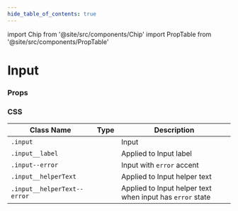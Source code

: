 ```yaml
---
hide_table_of_contents: true
---
```


import Chip from '@site/src/components/Chip'
import PropTable from '@site/src/components/PropTable'

# Input

### Props
<PropTable displayName="Input"/>

### CSS

| Class Name                  | Type                     | Description                                               |
|-----------------------------|--------------------------|-----------------------------------------------------------|
| `.input`                    | <Chip />                 | Input                                                     |
| `.input__label`             | <Chip />                 | Applied to Input label                                    |
| `.input--error`             | <Chip type='variant'/>   | Input with `error` accent                                 |
| `.input__helperText`        | <Chip />                 | Applied to Input helper text                              |
| `.input__helperText--error` | <Chip type='variant' />  | Applied to Input helper text when input has `error` state |
